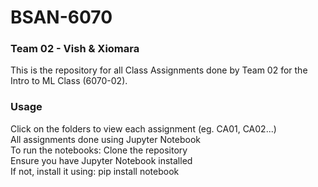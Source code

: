 # BSAN-6070

### Team 02 - Vish & Xiomara
This is the repository for all Class Assignments done by Team 02 for the Intro to ML Class (6070-02). <br>


### Usage
Click on the folders to view each assignment (eg. CA01, CA02...) <br>
All assignments done using Jupyter Notebook <br>
To run the notebooks: Clone the repository <br>
Ensure you have Jupyter Notebook installed <br>
If not, install it using: pip install notebook
